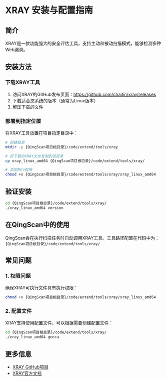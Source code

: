 # XRAY 安装与配置指南

## 简介

XRAY是一款功能强大的安全评估工具，支持主动和被动扫描模式，能够检测多种Web漏洞。

## 安装方法

### 下载XRAY工具

1. 访问XRAY的GitHub发布页面：https://github.com/chaitin/xray/releases
2. 下载适合您系统的版本（通常为Linux版本）
3. 解压下载的文件

### 部署到指定位置

将XRAY工具放置在项目指定目录中：

```bash
# 创建目录
mkdir -p {QingScan项目根目录}/code/extend/tools/xray

# 将下载的XRAY文件复制到该目录
cp xray_linux_amd64 {QingScan项目根目录}/code/extend/tools/xray/

# 添加执行权限
chmod +x {QingScan项目根目录}/code/extend/tools/xray/xray_linux_amd64
```

## 验证安装

```bash
cd {QingScan项目根目录}/code/extend/tools/xray/
./xray_linux_amd64 version
```

## 在QingScan中的使用

QingScan会在执行扫描任务时自动调用XRAY工具。工具路径配置在代码中为：
`{QingScan项目根目录}/code/extend/tools/xray/`

## 常见问题

### 1. 权限问题

确保XRAY可执行文件具有执行权限：

```bash
chmod +x {QingScan项目根目录}/code/extend/tools/xray/xray_linux_amd64
```

### 2. 配置文件

XRAY支持使用配置文件，可以根据需要创建配置文件：

```bash
cd {QingScan项目根目录}/code/extend/tools/xray/
./xray_linux_amd64 genca
```

## 更多信息

- [XRAY GitHub项目](https://github.com/chaitin/xray)
- [XRAY官方文档](https://docs.xray.cool/)